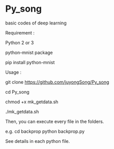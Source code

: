 # Py_song
basic codes of deep learning

Requirement :

Python 2 or 3

python-mnist package

pip install python-mnist


Usage :

git clone https://github.com/juyongSong/Py_song

cd Py_song

chmod +x mk_getdata.sh

./mk_getdata.sh


Then, you can execute every file in the folders.

e.g.
cd backprop
python backprop.py


See details in each python file.
